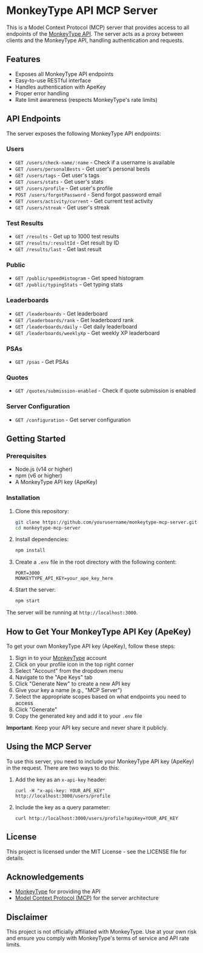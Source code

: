# MonkeyType API MCP Server

This is a Model Context Protocol (MCP) server that provides access to all endpoints of the [MonkeyType API](https://api.monkeytype.com/docs/). The server acts as a proxy between clients and the MonkeyType API, handling authentication and requests.

## Features

- Exposes all MonkeyType API endpoints
- Easy-to-use RESTful interface
- Handles authentication with ApeKey
- Proper error handling
- Rate limit awareness (respects MonkeyType's rate limits)

## API Endpoints

The server exposes the following MonkeyType API endpoints:

### Users
- `GET /users/check-name/:name` - Check if a username is available
- `GET /users/personalBests` - Get user's personal bests
- `GET /users/tags` - Get user's tags
- `GET /users/stats` - Get user's stats
- `GET /users/profile` - Get user's profile
- `POST /users/forgotPassword` - Send forgot password email
- `GET /users/activity/current` - Get current test activity
- `GET /users/streak` - Get user's streak

### Test Results
- `GET /results` - Get up to 1000 test results
- `GET /results/:resultId` - Get result by ID
- `GET /results/last` - Get last result

### Public
- `GET /public/speedHistogram` - Get speed histogram
- `GET /public/typingStats` - Get typing stats

### Leaderboards
- `GET /leaderboards` - Get leaderboard
- `GET /leaderboards/rank` - Get leaderboard rank
- `GET /leaderboards/daily` - Get daily leaderboard
- `GET /leaderboards/weeklyXp` - Get weekly XP leaderboard

### PSAs
- `GET /psas` - Get PSAs

### Quotes
- `GET /quotes/submission-enabled` - Check if quote submission is enabled

### Server Configuration
- `GET /configuration` - Get server configuration

## Getting Started

### Prerequisites

- Node.js (v14 or higher)
- npm (v6 or higher)
- A MonkeyType API key (ApeKey)

### Installation

1. Clone this repository:
   ```bash
   git clone https://github.com/yourusername/monkeytype-mcp-server.git
   cd monkeytype-mcp-server
   ```

2. Install dependencies:
   ```bash
   npm install
   ```

3. Create a `.env` file in the root directory with the following content:
   ```
   PORT=3000
   MONKEYTYPE_API_KEY=your_ape_key_here
   ```

4. Start the server:
   ```bash
   npm start
   ```

The server will be running at `http://localhost:3000`.

## How to Get Your MonkeyType API Key (ApeKey)

To get your own MonkeyType API key (ApeKey), follow these steps:

1. Sign in to your [MonkeyType](https://monkeytype.com/) account
2. Click on your profile icon in the top right corner
3. Select "Account" from the dropdown menu
4. Navigate to the "Ape Keys" tab
5. Click "Generate New" to create a new API key
6. Give your key a name (e.g., "MCP Server")
7. Select the appropriate scopes based on what endpoints you need to access
8. Click "Generate"
9. Copy the generated key and add it to your `.env` file

**Important**: Keep your API key secure and never share it publicly.

## Using the MCP Server

To use this server, you need to include your MonkeyType API key (ApeKey) in the request. There are two ways to do this:

1. Add the key as an `x-api-key` header:
   ```
   curl -H "x-api-key: YOUR_APE_KEY" http://localhost:3000/users/profile
   ```

2. Include the key as a query parameter:
   ```
   curl http://localhost:3000/users/profile?apiKey=YOUR_APE_KEY
   ```

## License

This project is licensed under the MIT License - see the LICENSE file for details.

## Acknowledgements

- [MonkeyType](https://monkeytype.com/) for providing the API
- [Model Context Protocol (MCP)](https://github.com/microsoft/mcp) for the server architecture

## Disclaimer

This project is not officially affiliated with MonkeyType. Use at your own risk and ensure you comply with MonkeyType's terms of service and API rate limits.
